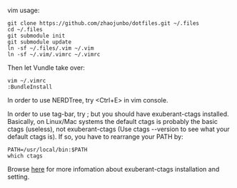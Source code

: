 vim usage:

    git clone https://github.com/zhaojunbo/dotfiles.git ~/.files
    cd ~/.files
    git submodule init
    git submodule update
    ln -sf ~/.files/.vim ~/.vim
    ln -sf ~/.vim/.vimrc ~/.vimrc


Then let Vundle take over:

    vim ~/.vimrc
    :BundleInstall


In order to use NERDTree, try <Ctrl+E> in vim console.


In order to use tag-bar, try <F8>; but you should have exuberant-ctags installed. Basically, on Linux/Mac systems the default ctags is probably the basic ctags (useless), not exuberant-ctags (Use ctags --version to see what your default ctags is). If so, you have to rearrange your PATH by: 

    PATH=/usr/local/bin:$PATH
    which ctags

Browse [here](http://www.scholarslab.org/research-and-development/code-spelunking-with-ctags-and-vim/) for more infomation about exuberant-ctags installation and setting.
